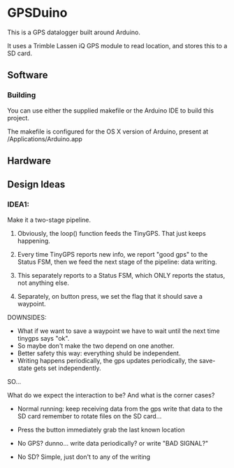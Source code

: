 # GPSDuino

This is a GPS datalogger built around Arduino.

It uses a Trimble Lassen iQ GPS module to read location,
and stores this to a SD card.

## Software

### Building

You can use either the supplied makefile or the Arduino IDE to build this project.

The makefile is configured for the OS X version of Arduino, present at /Applications/Arduino.app

## Hardware



## Design Ideas


### IDEA1: 

Make it a two-stage pipeline.

1. Obviously, the loop() function feeds the TinyGPS. That just keeps happening.

2. Every time TinyGPS reports new info, we report "good gps" to the Status FSM, then we feed the next stage of the pipeline: data writing.

3. This separately reports to a Status FSM, which ONLY reports the status, not anything else.

4. Separately, on button press, we set the flag that it should save a waypoint.

DOWNSIDES:

- What if we want to save a waypoint we have to wait until the next time tinygps says "ok".
- So maybe don't make the two depend on one another. 
- Better safety this way: everything shuld be independent.
- Writing happens periodically, the gps updates periodically, the save-state gets set independently. 

SO...

What do we expect the interaction to be? And what is the corner cases?

- Normal running:
keep receiving data from the gps
write that data to the SD card
remember to rotate files on the SD card...

- Press the button
immediately grab the last known location

- No GPS?
dunno... write data periodically? or write "BAD SIGNAL?"

- No SD?
Simple, just don't to any of the writing

